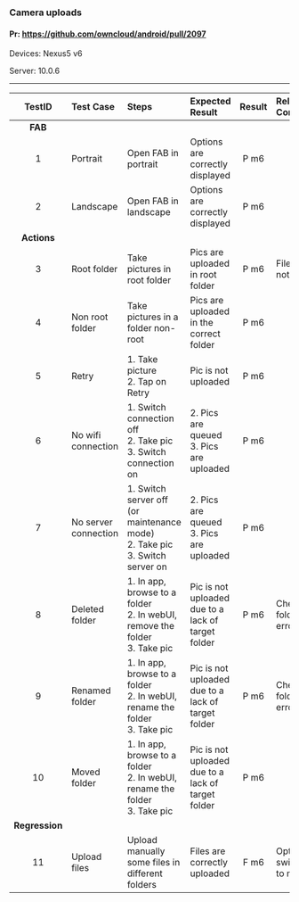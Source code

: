###  Camera uploads

#### Pr: https://github.com/owncloud/android/pull/2097

Devices: Nexus5 v6

Server: 10.0.6

---

 
| TestID | Test Case | Steps | Expected Result | Result | Related Comment |
| :----: | :-------- | :---- | :-------------- | :----: | :-------------- |
|**FAB**|||||||
| 1 | Portrait | Open FAB in portrait | Options are correctly displayed | P m6 |  |
| 2 | Landscape | Open FAB in landscape | Options are correctly displayed | P m6 |  |
|**Actions**|||||||
| 3 | Root folder | Take pictures in root folder | Pics are uploaded in root folder | P m6 | File name not clear |
| 4 | Non root folder | Take pictures in a folder non-root | Pics are uploaded in the correct folder | P m6 |  |
| 5 | Retry | 1. Take picture<br>2. Tap on Retry  | Pic is not uploaded | P m6 |  |
| 6 | No wifi connection | 1. Switch connection off<br>2. Take pic<br>3. Switch connection on  | 2. Pics are queued<br>3. Pics are uploaded | P m6 |  |
| 7 | No server connection | 1. Switch server off (or maintenance mode)<br>2. Take pic<br>3. Switch server on  | 2. Pics are queued<br>3. Pics are uploaded | P m6 |  |
| 8 | Deleted folder | 1. In app, browse to a folder<br>2. In webUI, remove the folder<br>3. Take pic | Pic is not uploaded due to a lack of target folder | P m6 | Check folder error |
| 9 | Renamed folder | 1. In app, browse to a folder<br>2. In webUI, rename the folder<br>3. Take pic | Pic is not uploaded due to a lack of target folder | P m6 | Check folder error |
| 10 | Moved folder | 1. In app, browse to a folder<br>2. In webUI, rename the folder<br>3. Take pic | Pic is not uploaded due to a lack of target folder | P m6 |  |
|**Regression**|||||||
| 11 | Upload files | Upload manually some files in different folders | Files are correctly uploaded | F m6 | Option switched to move |